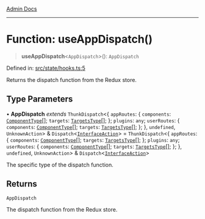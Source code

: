 [Admin Docs](/)

***

# Function: useAppDispatch()

> **useAppDispatch**\<`AppDispatch`\>(): `AppDispatch`

Defined in: [src/state/hooks.ts:5](https://github.com/hustlernik/talawa-admin/blob/fe326ed17e0fa5ad916ff9f383f63b5d38aedc7b/src/state/hooks.ts#L5)

Returns the dispatch function from the Redux store.

## Type Parameters

• **AppDispatch** *extends* `ThunkDispatch`\<\{ `appRoutes`: \{ `components`: [`ComponentType`](../../reducers/routesReducer/type-aliases/ComponentType.md)[]; `targets`: [`TargetsType`](../../reducers/routesReducer/type-aliases/TargetsType.md)[]; \}; `plugins`: `any`; `userRoutes`: \{ `components`: [`ComponentType`](../../reducers/userRoutesReducer/type-aliases/ComponentType.md)[]; `targets`: [`TargetsType`](../../reducers/userRoutesReducer/type-aliases/TargetsType.md)[]; \}; \}, `undefined`, `UnknownAction`\> & `Dispatch`\<[`InterfaceAction`](../../helpers/Action/interfaces/InterfaceAction.md)\> = `ThunkDispatch`\<\{ `appRoutes`: \{ `components`: [`ComponentType`](../../reducers/routesReducer/type-aliases/ComponentType.md)[]; `targets`: [`TargetsType`](../../reducers/routesReducer/type-aliases/TargetsType.md)[]; \}; `plugins`: `any`; `userRoutes`: \{ `components`: [`ComponentType`](../../reducers/userRoutesReducer/type-aliases/ComponentType.md)[]; `targets`: [`TargetsType`](../../reducers/userRoutesReducer/type-aliases/TargetsType.md)[]; \}; \}, `undefined`, `UnknownAction`\> & `Dispatch`\<[`InterfaceAction`](../../helpers/Action/interfaces/InterfaceAction.md)\>

The specific type of the dispatch function.

## Returns

`AppDispatch`

The dispatch function from the Redux store.

